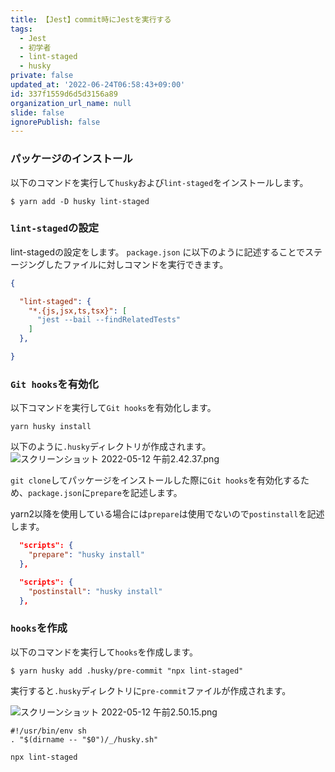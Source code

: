 ```yaml
---
title: 【Jest】commit時にJestを実行する
tags:
  - Jest
  - 初学者
  - lint-staged
  - husky
private: false
updated_at: '2022-06-24T06:58:43+09:00'
id: 337f1559d6d5d3156a89
organization_url_name: null
slide: false
ignorePublish: false
---
```


### パッケージのインストール
以下のコマンドを実行して`husky`および`lint-staged`をインストールします。
```:ターミナル
$ yarn add -D husky lint-staged
```

### `lint-staged`の設定
lint-stagedの設定をします。
`package.json` に以下のように記述することでステージングしたファイルに対しコマンドを実行できます。
```package.json
{

  "lint-staged": {
    "*.{js,jsx,ts,tsx}": [
      "jest --bail --findRelatedTests"
    ]
  },

}
```

### `Git hooks`を有効化
以下コマンドを実行して`Git hooks`を有効化します。

```:ターミナル
yarn husky install
```

以下のように`.husky`ディレクトリが作成されます。
![スクリーンショット 2022-05-12 午前2.42.37.png](https://qiita-image-store.s3.ap-northeast-1.amazonaws.com/0/2342443/e805ff5f-3178-31a2-18d7-b33fa0f9e9b4.png)


`git clone`してパッケージをインストールした際に`Git hooks`を有効化するため、`package.json`に`prepare`を記述します。

yarn2以降を使用している場合には`prepare`は使用でないので`postinstall`を記述します。

```package.json
  "scripts": {
    "prepare": "husky install"
  },
```

```package.json
  "scripts": {
    "postinstall": "husky install"
  },
```


### `hooks`を作成
以下のコマンドを実行して`hooks`を作成します。
```:ターミナル
$ yarn husky add .husky/pre-commit "npx lint-staged"
```
実行すると`.husky`ディレクトリに`pre-commit`ファイルが作成されます。

![スクリーンショット 2022-05-12 午前2.50.15.png](https://qiita-image-store.s3.ap-northeast-1.amazonaws.com/0/2342443/e34af6af-0665-9086-f13b-15a5405e3811.png)


```pre-commit
#!/usr/bin/env sh
. "$(dirname -- "$0")/_/husky.sh"

npx lint-staged
```


```
